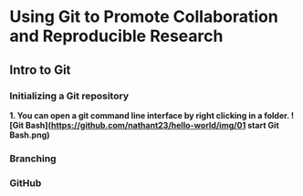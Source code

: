 # Using Git to Promote Collaboration and Reproducible Research
## Intro to Git


### Initializing a Git repository
__1. You can open a git command line interface by right clicking in a folder. ![Git Bash](https://github.com/nathant23/hello-world/img/01 start Git Bash.png)__



### Branching




### GitHub





